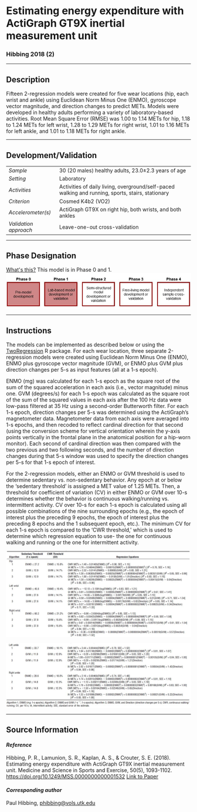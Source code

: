 # Estimating energy expenditure with ActiGraph GT9X inertial measurement unit
### Hibbing 2018 (2)
---

## Description
Fifteen 2-regression models were created for five wear locations (hip, each wrist and ankle) using Euclidean Norm Minus One (ENMO), gyroscope vector magnitude, and direction changes to predict METs. Models were developed in healthy adults performing a variety of laboratory-based activities. Root Mean Square Error (RMSE) was 1.00 to 1.14 METs for hip, 1.18 to 1.24 METs for left wrist, 1.28 to 1.29 METs for right wrist, 1.01 to 1.16 METs for left ankle, and 1.01 to 1.18 METs for right ankle.
 


---

## Development/Validation

|  |  |
| ------------- | ------------- |
| *Sample*  |30 (20 males) healthy adults, 23.0±2.3 years of age |
| *Setting*  |Laboratory |
| *Activities*  |Activities of daily living, overground/self-paced walking and running, sports, stairs, stationary   |
| *Criterion* |Cosmed K4b2 (VO2)   |
| *Accelerometer(s)* |ActiGraph GT9X on right hip, both wrists, and both ankles   |
| *Validation approach* |Leave-one-out cross-validation   |



---
## Phase Designation
[What's this?](https://github.com/clevengerkimberly/AccelerometerRepository/blob/a76916ebe2a6002b20cdc6ef39c889d62ce9d6ae/phase%20_images/phase.md)
This model is in Phase 0 and 1.
![image](https://github.com/clevengerkimberly/AccelerometerRepository/blob/main/phase%20_images/Phase01.JPG)

---
## Instructions
The models can be implemented as described below or using the [TwoRegression](https://cran.r-project.org/web/packages/TwoRegression/vignettes/TwoRegression.html) R package.
For each wear location, three separate 2-regression models were created using Euclidean Norm Minus One (ENMO), ENMO plus gyroscope vector magnitude (GVM), or ENMO plus GVM plus direction changes per 5-s as input features (all at a 1-s epoch).

ENMO (mg) was calculated for each 1-s epoch as the square root of the sum of the squared acceleration in each axis (i.e., vector magnitude) minus one. GVM (degrees/s) for each 1-s epoch was calculated as the square root of the sum of the squared values in each axis after the 100 Hz data were low-pass filtered at 35 Hz using a second-order Butterworth filter. For each 1-s epoch, direction changes per 5-s was determined using the ActiGraph’s magnetometer data. Magnetometer data from each axis were averaged into 1-s epochs, and then recoded to reflect cardinal direction for that second (using the conversion scheme for vertical orientation wherein the y-axis points vertically in the frontal plane in the anatomical position for a hip-worn monitor). Each second of cardinal direction was then compared with the two previous and two following seconds, and the number of direction changes during that 5-s window was used to specify the direction changes per 5-s for that 1-s epoch of interest.

For the 2-regression models, either an ENMO or GVM threshold is used to determine sedentary vs. non-sedentary behavior. Any epoch at or below the ‘sedentary threshold’ is assigned a MET value of 1.25 METs. Then, a threshold for coefficient of variation (CV) in either ENMO or GVM over 10-s determines whether the behavior is continuous walking/running vs. intermittent activity. CV over 10-s for each 1-s epoch is calculated using all possible combinations of the nine surrounding epochs (e.g., the epoch of interest plus the preceding 9 epochs, the epoch of interest plus the preceding 8 epochs and the 1 subsequent epoch, etc.). The minimum CV for each 1-s epoch is compared to the ‘CWR threshold,' which is used to determine which regression equation to use- the one for continuous walking and running or the one for intermittent activity.

![image](https://github.com/clevengerkimberly/AccelerometerRepository/blob/main/Hibbing2018_2/Hibbing2.JPG)

![image](https://github.com/clevengerkimberly/AccelerometerRepository/blob/main/Hibbing2018_2/Hibbing3.JPG)

---
## Source Information
#### *Reference*
Hibbing, P. R., Lamunion, S. R., Kaplan, A. S., & Crouter, S. E. (2018). Estimating energy expenditure with ActiGraph GT9X inertial measurement unit. Medicine and Science in Sports and Exercise, 50(5), 1093-1102. https://doi.org/10.1249/MSS.0000000000001532 [Link to Paper](https://github.com/clevengerkimberly/AccelerometerRepository/blob/main/Hibbing2018_2/Hibbing2018.pdf)
 


#### *Corresponding author*
Paul Hibbing, phibbing@vols.utk.edu
